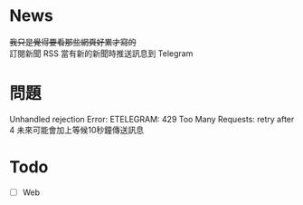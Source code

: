 # News
~~我只是覺得要看那些網頁好累才寫的~~  
訂閱新聞 RSS 當有新的新聞時推送訊息到 Telegram

# 問題
Unhandled rejection Error: ETELEGRAM: 429 Too Many Requests: retry after 4
未來可能會加上等候10秒鐘傳送訊息

# Todo
- [ ] Web

